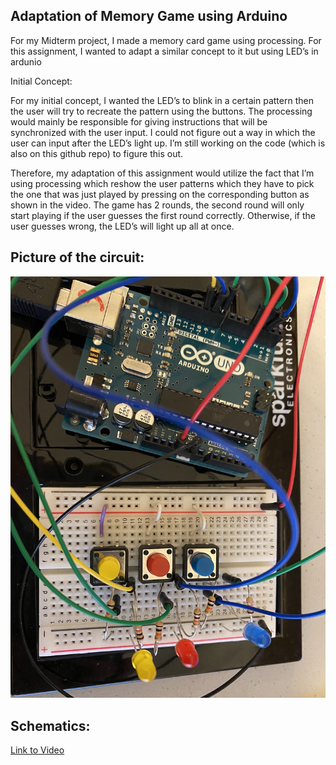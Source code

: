## Adaptation of Memory Game using Arduino

For my Midterm project, I made a memory card game using processing. For this assignment, I wanted to adapt a similar concept to it but using LED’s in ardunio 

Initial Concept: 

For my initial concept, I wanted the LED’s to blink in a certain pattern then the user will try to recreate the pattern using the buttons. The processing would mainly be responsible for giving instructions that will be synchronized with the user input. I could not figure out a way in which the user can input after the LED’s light up. I’m still working on the code (which is also on this github repo) to figure this out.

Therefore, my adaptation of this assignment would utilize the fact that I’m using processing which reshow the user patterns which they have to pick the one that was just played by pressing on the corresponding button as shown in the video.
The game has 2 rounds, the second round will only start playing if the user guesses the first round correctly. Otherwise, if the user guesses wrong, the LED’s will light up all at once. 

## Picture of the circuit: 

![](https://github.com/LiyanIbrahim/intro-to-IM/blob/master/November24/Screen%20Shot%202020-11-22%20at%206.16.56%20PM.png) 

## Schematics:

[Link to Video](https://drive.google.com/drive/folders/1tAw7K2tEDLIeprzm2QANFFgC6XXiMrn-)
